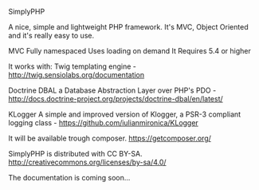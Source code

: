 SimplyPHP

A nice, simple and lightweight PHP framework. It's MVC, Object Oriented and it's really easy to use.

MVC
Fully namespaced
Uses loading on demand
It Requires 5.4 or higher

It works with:
Twig templating engine -
http://twig.sensiolabs.org/documentation

Doctrine DBAL a Database Abstraction Layer over PHP's PDO -
http://docs.doctrine-project.org/projects/doctrine-dbal/en/latest/

KLogger A simple and improved version of Klogger, a PSR-3 compliant logging class -
https://github.com/iulianmironica/KLogger

It will be available trough composer.
https://getcomposer.org/

SimplyPHP is distributed with CC BY-SA.
http://creativecommons.org/licenses/by-sa/4.0/

The documentation is coming soon...